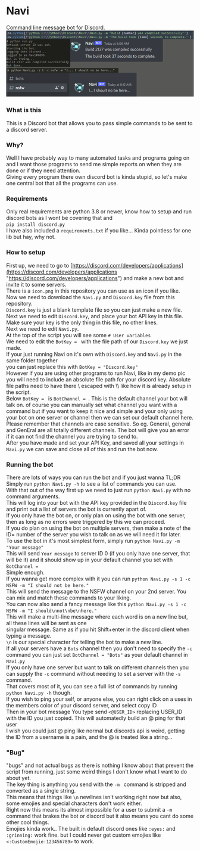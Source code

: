 # Navi
Command line message bot for Discord.
![demo](demo.png)

### What is this
This is a Discord bot that allows you to pass simple commands to be sent to a discord server.

### Why?
Well I have probably way to many automated tasks and programs going on and I want those programs to send me simple reports on when they are done or if they need attention.<br>
Giving every program there own discord bot is kinda stupid, so let's make one central bot that all the programs can use.

### Requirements
Only real requirements are python 3.8 or newer, know how to setup and run discord bots as I wont be covering that and<br>
`pip install discord.py`<br>
I have also included a `requirements.txt` if you like... Kinda pointless for one lib but hay, why not.

### How to setup
First up, we need to go to [https://discord.com/developers/applications](https://discord.com/developers/applications "https://discord.com/developers/applications") and make a new bot and invite it to some servers.<br>
There is a `icon.png` in this repository you can use as an icon if you like.<br>
Now we need to download the `Navi.py` and `Discord.key` file from this repository.<br>
`Discord.key` is just a blank template file so you can just make a new file.<br>
Next we need to edit `Discord.key`, and place your bot API key in this file.<br>
Make sure your key is the only thing in this file, no other lines.<br>
Next we need to edit `Navi.py`.<br>
At the top of the script you will see some `# User variables`<br>
We need to edit the `BotKey = ` with the file path of our `Discord.key` we just made.<br>
If your just running Navi on it's own with `Discord.key` and `Navi.py` in the same folder together<br>
you can just replace this with `BotKey = "Discord.key"`<br>
However if you are using other programs to run Navi, like in my demo pic you will need to include an absolute file
path for your discord key. Absolute file paths need to have there \ escaped with \\\ like how it is already setup in the script.<br>
Below `BotKey = ` is `BotChannel = `. This is the default channel your bot will talk on. of course you can manually set what channel you want with a command but if you want to keep it nice and simple and your only using your bot on one server or channel then we can set our default channel here.<br>
Please remember that channels are case sensitive. So eg. General, general and GenEral are all totally different channels. The bot will give you an error if it can not find the channel you are trying to send to.<br>
After you have made and set your API Key, and saved all your settings in `Navi.py` we can save and close all of this and run the bot now.<br>

### Running the bot
There are lots of ways you can run the bot and if you just wanna TL;DR<br>
Simply run `python Navi.py -h` to see a list of commands you can use.<br>
With that out of the way first up we need to just run `python Navi.py` with no command arguments.<br>
This will log into your bot with the API key provided in the `Discord.key` file and print out a list of servers the bot is currently apart of.<br>
If you only have the bot on, or only plan on using the bot with one server, then as long as no errors were triggered by this we can proceed.<br>
If you do plan on using the bot on multiple servers, then make a note of the ID= number of the server you wish to talk on as we will need it for later.<br>
To use the bot in it's most simplest form, simply run `python Navi.py -m "Your message"`<br>
This will send `Your message` to server ID 0 (if you only have one server, that will be it) and it should show up in your default channel you set with `BotChannel = `<br>
Simple enough.<br>
If you wanna get more complex with it you can run `python Navi.py -s 1 -c NSFW -m "I should not be here."`<br>
This will send the message to the NSFW channel on your 2nd server. You can mix and match these commands to your liking.<br>
You can now also send a fancy message like this `python Navi.py -s 1 -c NSFW -m "I should\nnot\nbe\nhere."`<br>
This will make a multi-line message where each word is on a new line but, all these lines will be sent as one<br>
singular message. Same as if you hit Shift+enter in the discord client when typing a message. <br>
`\n` is our special character for telling the bot to make a new line.<br>
If all your servers have a `Bots` channel then you don't need to specify the `-c` command you can just set `BotChannel = "Bots"` as your default channel in `Navi.py`<br>
If you only have one server but want to talk on different channels then you can supply the `-c` command without needing to set a server with the `-s` command.<br>
That covers most of it, you can see a full list of commands by running `python Navi.py -h` though.<br>
If you wish to ping your self, or anyone else, you can right click on a uses in the members color of your discord server, and select copy ID<br>
Then in your bot message You type send `<@USER_ID>` replacing USER_ID with the ID you just copied. This will automatedly build an @ ping for that user<br>
I wish you could just @ ping like normal but discords api is weird, getting the ID from a username is a pain, and the @ is treated like a string...

### "Bug"
"bugs" and not actual bugs as there is nothing I know about that prevent the script from running, just some weird things I don't know what I want to do about yet.<br>
The key thing is anything you send with the `-m ` command is stripped and converted as a single string.<br>
This means that things like `\n` newlines isn't working right now but also, some emojies and special characters don't work either.<br>
Right now this means its almost impossible for a user to submit a `-m ` command that brakes the bot or discord but it also means you cant do some other cool things.<br>
Emojies kinda work.. The built in default discord ones like `:eyes:` and `:grinning:` work fine. but I could never get custom emojies like `<:CustomEmojie:123456789>` to work.

